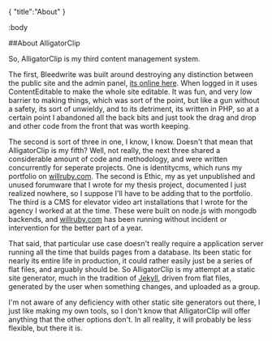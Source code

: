 {
	"title":"About"
}

:body

##About AlligatorClip

So, AlligatorClip is my third content management system.

The first, Bleedwrite was built around destroying any distinction between the public site and the admin panel, [its online here](http://bleedwrite.willruby.com/). When logged in it uses ContentEditable to make the whole site editable. It was fun, and very low barrier to making things, which was sort of the point, but like a gun without a safety, its sort of unwieldy, and to its detriment, its written in PHP, so at a certain point I abandoned all the back bits and just took the drag and drop and other code from the front that was worth keeping.

The second is sort of three in one, I know, I know. Doesn't that mean that AlligatorClip is my fifth? Well, not really, the next three shared a considerable amount of code and methodology, and were written concurrently for seperate projects. One is identitycms, which runs my portfolio on [willruby.com](http://www.willruby.com). The second is Ethic, my as yet unpublished and unused forumware that I wrote for my thesis project, documented I just realized nowhere, so I suppose I'll have to be adding that to the portfolio. The third is a CMS for elevator video art installations that I wrote for the agency I worked at at the time. These were built on node.js with mongodb backends, and [willruby.com](http://www.willruby.com) has been running without incident or intervention for the better part of a year.

That said, that particular use case doesn't really require a application server running all the time that builds pages from a database. Its been static for nearly its entire life in production, it could rather easily just be a series of flat files, and arguably should be. So AlligatorClip is my attempt at a static site generator, much in the tradition of [Jekyll](https://github.com/mojombo/jekyll), driven from flat files, generated by the user when something changes, and uploaded as a group.

I'm not aware of any deficiency with other static site generators out there, I just like making my own tools, so I don't know that AlligatorClip will offer anything that the other options don't. In all reality, it will probably be less flexible, but there it is.